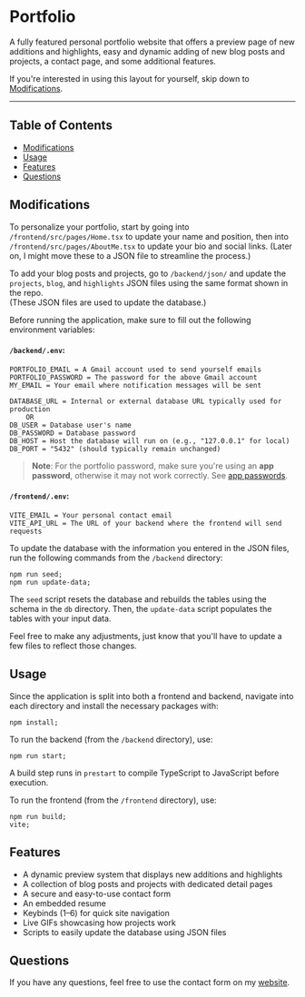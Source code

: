 # Portfolio

A fully featured personal portfolio website that offers a preview page of new additions and highlights, easy and dynamic adding of new blog posts and projects, a contact page, and some additional features.

If you're interested in using this layout for yourself, skip down to [Modifications](#modifications).

---

## Table of Contents

- [Modifications](#modifications)  
- [Usage](#usage)  
- [Features](#features)  
- [Questions](#questions)

## Modifications

To personalize your portfolio, start by going into `/frontend/src/pages/Home.tsx` to update your name and position, then into `/frontend/src/pages/AboutMe.tsx` to update your bio and social links.  (Later on, I might move these to a JSON file to streamline the process.)

To add your blog posts and projects, go to `/backend/json/` and update the `projects`, `blog`, and `highlights` JSON files using the same format shown in the repo.  
(These JSON files are used to update the database.)

Before running the application, make sure to fill out the following environment variables:

#### `/backend/.env`:
```
PORTFOLIO_EMAIL = A Gmail account used to send yourself emails  
PORTFOLIO_PASSWORD = The password for the above Gmail account  
MY_EMAIL = Your email where notification messages will be sent  

DATABASE_URL = Internal or external database URL typically used for production  
    OR  
DB_USER = Database user's name  
DB_PASSWORD = Database password  
DB_HOST = Host the database will run on (e.g., "127.0.0.1" for local)  
DB_PORT = "5432" (should typically remain unchanged)
```

> **Note**: For the portfolio password, make sure you're using an **app password**, otherwise it may not work correctly. See [app passwords](https://support.google.com/accounts/answer/185833?hl=en).

#### `/frontend/.env`:
```
VITE_EMAIL = Your personal contact email  
VITE_API_URL = The URL of your backend where the frontend will send requests
```

To update the database with the information you entered in the JSON files, run the following commands from the `/backend` directory:
```
npm run seed;
npm run update-data;
```

The `seed` script resets the database and rebuilds the tables using the schema in the `db` directory. Then, the `update-data` script populates the tables with your input data.

Feel free to make any adjustments, just know that you'll have to update a few files to reflect those changes.

## Usage

Since the application is split into both a frontend and backend, navigate into each directory and install the necessary packages with:
```
npm install;
```

To run the backend (from the `/backend` directory), use:
```
npm run start;
```

A build step runs in `prestart` to compile TypeScript to JavaScript before execution.

To run the frontend (from the `/frontend` directory), use:
```
npm run build;
vite;
```

## Features

- A dynamic preview system that displays new additions and highlights
- A collection of blog posts and projects with dedicated detail pages
- A secure and easy-to-use contact form
- An embedded resume
- Keybinds (1–6) for quick site navigation
- Live GIFs showcasing how projects work
- Scripts to easily update the database using JSON files

## Questions

If you have any questions, feel free to use the contact form on my [website](https://www.danielpodgornyy.com).
